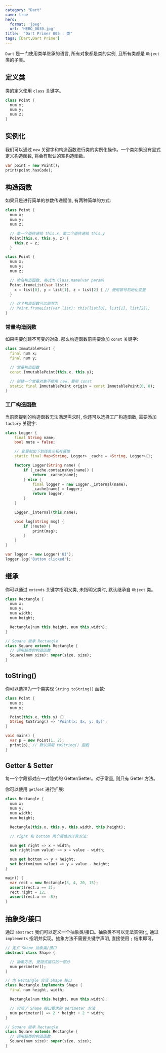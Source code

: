 ```yaml
---
category: "Dart"
cave: true
hero:
  format: 'jpeg'
  url: 'HERO_0039.jpg'
title:  "Dart Primer 005 : 类"
tags: [Dart,Dart Primer]
---
```

`Dart` 是一门使用类单继承的语言, 所有对象都是类的实例, 且所有类都是 `Object` 类的子类。

## 定义类

类的定义使用 `class` 关键字。

```dart
class Point {
  num x;
  num y;
  num z;
}
```

## 实例化

我们可以通过 `new` 关键字和构造函数进行类的实例化操作。一个类如果没有显式定义构造函数, 将会有默认的空构造函数。

```dart
var point = new Point();
print(point.hasCode);
```
## 构造函数

如果只是进行简单的参数传递赋值, 有两种简单的方式:

```dart
class Point {
  num x;
  num y;
  num z;

  // 第一个值传递给 this.x，第二个值传递给 this.y
  Point(this.x, this.y, z) {
    this.z = z;
  }
```

```dart
class Point {
  num x;
  num y;
  num z;

  // 命名构造函数, 格式为 Class.name(var param)
  Point.fromeList(var list):
    x = list[0], y = list[1], z = list[2] { // 使用冒号初始化变量
  }

  // 这个构造函数可以简写为
  // Point.fromeList(var list): this(list[0], list[1], list[2]);
}
```

### 常量构造函数

如果需要创建不可变的对象, 那么构造函数前需要添加 `const` 关键字:

```dart
class ImmutablePoint {
  final num x;
  final num y;

  // 常量构造函数
  const ImmutablePoint(this.x, this.y);

  // 创建一个常量对象不能用 new，要用 const
  static final ImmutablePoint origin = const ImmutablePoint(0, 0);
}
```

### 工厂构造函数

当前面提到的构造函数无法满足需求时, 你还可以选择工厂构造函数, 需要添加 `factory` 关键字:

```dart
class Logger {
    final String name;
    bool mute = false;

    // 变量前加下划线表示私有属性
    static final Map<String, Logger> _cache = <String, Logger>{};

    factory Logger(String name) {
        if (_cache.containsKey(name)) {
            return _cache[name];
        } else {
            final logger = new Logger._internal(name);
            _cache[name] = logger;
            return logger;
        }
    }

    Logger._internal(this.name);

    void log(String msg) {
        if (!mute) {
            print(msg);
        }
    }
}

var logger = new Logger('UI');
logger.log('Button clicked');
```

## 继承

你可以通过 `extends` 关键字指明父类, 未指明父类时, 默认继承自 `Object` 类。

```dart
class Rectangle {
  num x;
  num y;
  num width;
  num height;

  Rectangle(num this.height, num this.width);
}

// Square 继承 Rectangle
class Square extends Rectangle {
  // 调用超类的构造函数
  Square(num size): super(size, size);
}
```

## toString()

你可以选择为一个类实现 `String toString()` 函数:

```dart
class Point {
  num x;
  num y;

  Point(this.x, this.y) {}
  String toString() => 'Point(x: $x, y: $y)';
}

void main() {
  var p = new Point(1, 2);
  print(p); // 默认调用 toString() 函数
}
```

## Getter & Setter

每一个字段都对应一对隐式的 Getter/Setter。对于常量, 则只有 Getter 方法。

你可以使用 `get`/`set` 进行扩展:

```dart
class Rectangle {
  num x;
  num y;
  num width;
  num height;

  Rectangle(this.x, this.y, this.width, this.height);

  // right 和 bottom 两个属性的计算方法:

  num get right => x + width;
  set right(num value) => x = value - width;

  num get bottom => y + height;
  set bottom(num value) => y = value - height;
}

main() {
  var rect = new Rectangle(3, 4, 20, 15);
  assert(rect.x == 3);
  rect.right = 12;
  assert(rect.x == -8);
}
```

## 抽象类/接口

通过 `abstract` 我们可以定义一个抽象类/接口。抽象类不可以无法实例化, 通过 `implements` 指明并实现。抽象方法不需要关键字声明, 直接使用 `;` 结束即可。

```dart
// 定义 Shape 抽象类/接口
abstract class Shape {

  // 抽象方法, 是隐式接口的一部分
  num perimeter();
}

// 为 Rectangle 实现 Shape 接口
class Rectangle implements Shape {
  final num height, width;

  Rectangle(num this.height, num this.width);

  // 实现了 Shape 接口要求的 perimeter 方法
  num perimeter() => 2 * height + 2 * width;
}

// Square 继承 Rectangle
class Square extends Rectangle {
  // 调用超类的构造函数
  Square(num size): super(size, size);
}
```
